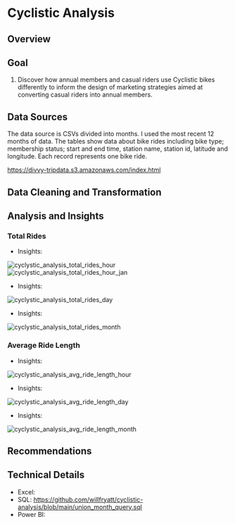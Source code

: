 # Cyclistic Analysis
## Overview


## Goal
1. Discover how annual members and casual riders use Cyclistic bikes differently to inform the design of marketing strategies aimed at converting casual riders into
annual members.
## Data Sources
The data source is CSVs divided into months. I used the most recent 12 months of data.
The tables show data about bike rides including bike type; membership status; start and end time, station name, station id, latitude and longitude. Each record represents one bike ride.

https://divvy-tripdata.s3.amazonaws.com/index.html
## Data Cleaning and Transformation

## Analysis and Insights
### Total Rides
* Insights:

![cyclystic_analysis_total_rides_hour](https://github.com/user-attachments/assets/1398d8a6-9a84-406c-84e3-8d22157cf922)
![cyclystic_analysis_total_rides_hour_jan](https://github.com/user-attachments/assets/c8e49392-36e0-49b2-8882-944788562632)
* Insights:

![cyclystic_analysis_total_rides_day](https://github.com/user-attachments/assets/0532b358-e77a-4b54-a19a-a7649e775f2b)
* Insights:

![cyclystic_analysis_total_rides_month](https://github.com/user-attachments/assets/9335faea-ed43-49c5-8cae-029b4482223d)

### Average Ride Length
* Insights:

![cyclystic_analysis_avg_ride_length_hour](https://github.com/user-attachments/assets/e02b0efc-4507-47bf-92db-cf6f1d54367c)
* Insights:

![cyclystic_analysis_avg_ride_length_day](https://github.com/user-attachments/assets/ddb059b5-9f95-4c48-959d-a25f3dc53c08)
* Insights:

![cyclystic_analysis_avg_ride_length_month](https://github.com/user-attachments/assets/454fadd9-1d41-4c26-8663-93cc60ba524a)

## Recommendations

## Technical Details
* Excel:
* SQL: https://github.com/willfryatt/cyclistic-analysis/blob/main/union_month_query.sql
* Power BI:
